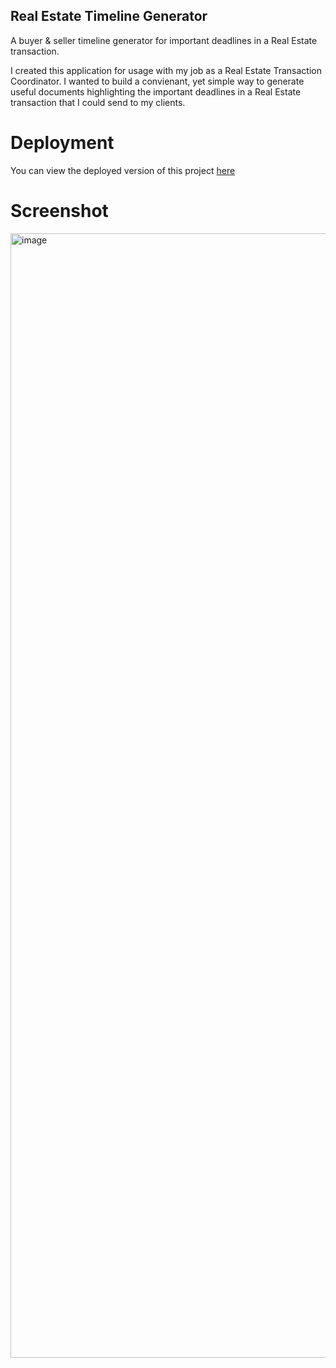 ## Real Estate Timeline Generator
A buyer &amp; seller timeline generator for important deadlines in a Real Estate transaction.

I created this application for usage with my job as a Real Estate Transaction Coordinator. I wanted to build a convienant, yet simple way to generate useful documents highlighting the important deadlines in a Real Estate transaction that I could send to my clients. 

# Deployment
You can view the deployed version of this project [here](https://timeline-gen.vercel.app/)

# Screenshot
<img width="1799" alt="image" src="https://github.com/user-attachments/assets/efbca8f0-6a97-4132-b5b2-d25cb6d549e7">

